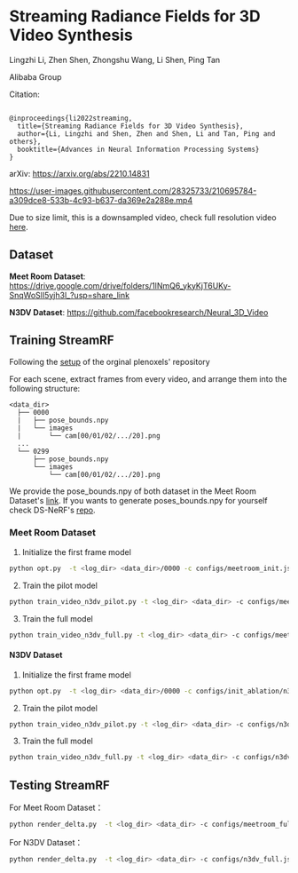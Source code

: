 # Streaming Radiance Fields for 3D Video Synthesis

Lingzhi Li, Zhen Shen, Zhongshu Wang, Li Shen, Ping Tan

Alibaba Group

Citation:
```

@inproceedings{li2022streaming,
  title={Streaming Radiance Fields for 3D Video Synthesis},
  author={Li, Lingzhi and Shen, Zhen and Shen, Li and Tan, Ping and others},
  booktitle={Advances in Neural Information Processing Systems}
}

```

arXiv: <https://arxiv.org/abs/2210.14831>



https://user-images.githubusercontent.com/28325733/210695784-a309dce8-533b-4c93-b637-da369e2a288e.mp4

Due to size limit, this is a downsampled video, check full resolution video [here](https://github.com/AlgoHunt/VideoHolder/releases/download/StreamRF/StreamRF-Camera.Ready.Video.mp4).

## Dataset
**Meet Room Dataset**: https://drive.google.com/drive/folders/1lNmQ6_ykyKjT6UKy-SnqWoSlI5yjh3l_?usp=share_link


**N3DV Dataset**:
https://github.com/facebookresearch/Neural_3D_Video




## Training StreamRF

Following the [setup](https://github.com/sxyu/svox2#setup) of the orginal plenoxels' repository 

For each scene, extract frames from every video, and arrange them into the following structure:

```
<data_dir>
  ├── 0000  
  |   ├── pose_bounds.npy  
  |   └── images
  |       └── cam[00/01/02/.../20].png
  ...
  └── 0299 
      ├── pose_bounds.npy  
      └── images
          └── cam[00/01/02/.../20].png
```
We provide the pose_bounds.npy of both dataset in the Meet Room Dataset's [link]( https://drive.google.com/drive/folders/1lNmQ6_ykyKjT6UKy-SnqWoSlI5yjh3l_?usp=share_link). If you wants to generate poses_bounds.npy for yourself check DS-NeRF's [repo](https://github.com/dunbar12138/DSNeRF#generate-camera-poses-and-sparse-depth-information-using-colmap-optional).

### Meet Room Dataset

1. Initialize the first frame model

```bash
python opt.py  -t <log_dir> <data_dir>/0000 -c configs/meetroom_init.json --scale 1.0
```

2. Train the pilot model

```bash
python train_video_n3dv_pilot.py -t <log_dir> <data_dir> -c configs/meetroom.json --batch_size 20000   --pretrained <pretrained_ckpt>  --n_iters 1000    --lr_sigma 0.3  --lr_sigma_final 0.3  --lr_sh 1e-2 --lr_sh_final 1e-4 --lr_sigma_decay_steps 1000 --lr_sh_decay_steps 1000   --frame_end 300 --fps 30 --train_use_all 0 --scale 1.0 --sh_keep_thres 1.0 --sh_prune_thres 0.1 --performance_mode  --dilate_rate_before 1 --dilate_rate_after 1 --stop_thres 0.01  --compress_saving --save_delta   --pilot_factor 2 
```

3. Train the full model

```bash
python train_video_n3dv_full.py -t <log_dir> <data_dir> -c configs/meetroom_full.json --batch_size 20000   --pretrained <pretrained_ckpt>  --n_iters 500    --lr_sigma 1.0 --lr_sigma_final 1.0  --lr_sh 1e-2 --lr_sh_final 1e-2 --lr_sigma_decay_steps 500 --lr_sh_decay_steps 500   --frame_end 300 --fps 30 --train_use_all 0 --scale 1.0 --sh_keep_thres 1.5 --sh_prune_thres 0.3 --performance_mode  --dilate_rate_before 2 --dilate_rate_after 2    --compress_saving --save_delta  --apply_narrow_band 
```

#### N3DV Dataset 

1. Initialize the first frame model

```bash
python opt.py  -t <log_dir> <data_dir>/0000 -c configs/init_ablation/n3dv_init.json --offset 500 --scale 0.5 --nosphereinit 
```

2. Train the pilot model
```bash
python train_video_n3dv_pilot.py -t <log_dir> <data_dir> -c configs/n3dv.json --batch_size 20000    --pretrained <pretrained_ckpt>  --n_iters 750    --lr_sigma 1.0  --lr_sigma_final 1.0  --lr_sh 1e-2 --lr_sh_final 1e-3 --lr_sigma_decay_steps 750 --lr_sh_decay_steps 750   --frame_end 300 --fps 30 --train_use_all 0 --offset 750  --scale 0.5 --sh_keep_thres 0.5 --sh_prune_thres 0.1 --performance_mode  --dilate_rate_before 1 --dilate_rate_after 1 --stop_thres 0.01  --compress_saving --save_delta   --pilot_factor 2 
```

3. Train the full model
```bash
python train_video_n3dv_full.py -t <log_dir> <data_dir> -c configs/n3dv_full.json --batch_size 20000   --pretrained  <pretrained_ckpt>  --n_iters 500    --lr_sigma 1.0 --lr_sigma_final 1.0  --lr_sh 1e-2 --lr_sh_final 3e-3 --lr_sigma_decay_steps 500 --lr_sh_decay_steps 300   --frame_end 300 --fps 30 --train_use_all 0 --offset 1500  --scale 0.5 --sh_keep_thres 1.0 --sh_prune_thres 0.2 --performance_mode  --dilate_rate_before 2 --dilate_rate_after 2  --stop_thres 0.01  --compress_saving --save_delta  --apply_narrow_band
```

## Testing StreamRF

For Meet Room Dataset：
```bash
python render_delta.py  -t <log_dir> <data_dir> -c configs/meetroom_full.json --batch_size 20000    --pretrained <pretrained_ckpt>  --frame_end 300 --fps 30 --scale 1.0 --performance_mode  
```

For N3DV Dataset：
```bash
python render_delta.py  -t <log_dir> <data_dir> -c configs/n3dv_full.json --batch_size 20000    --pretrained <pretrained_ckpt>  --frame_end 300 --fps 30 --scale 0.5 --performance_mode  
```
